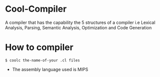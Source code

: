 # Cool-Compiler
A compiler that has the capability the 5 structures of a compiler i.e Lexical Analysis, Parsing, Semantic Analysis, Optimization and Code Generation

# How to compiler
```
$ coolc the-name-of-your .cl files
```

* The assembly language used is MIPS